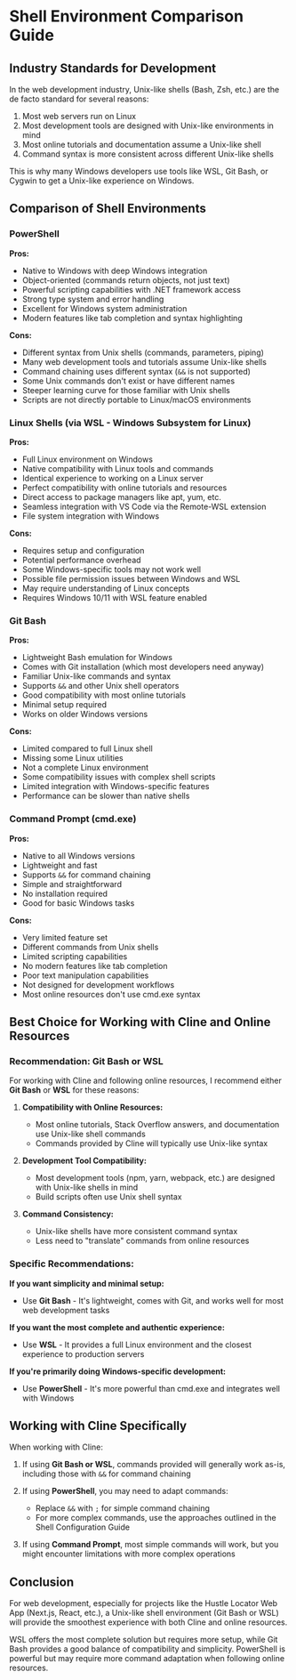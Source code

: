 # Shell Environment Comparison Guide

## Industry Standards for Development

In the web development industry, Unix-like shells (Bash, Zsh, etc.) are the de facto standard for several reasons:

1. Most web servers run on Linux
2. Most development tools are designed with Unix-like environments in mind
3. Most online tutorials and documentation assume a Unix-like shell
4. Command syntax is more consistent across different Unix-like shells

This is why many Windows developers use tools like WSL, Git Bash, or Cygwin to get a Unix-like experience on Windows.

## Comparison of Shell Environments

### PowerShell

**Pros:**
- Native to Windows with deep Windows integration
- Object-oriented (commands return objects, not just text)
- Powerful scripting capabilities with .NET framework access
- Strong type system and error handling
- Excellent for Windows system administration
- Modern features like tab completion and syntax highlighting

**Cons:**
- Different syntax from Unix shells (commands, parameters, piping)
- Many web development tools and tutorials assume Unix-like shells
- Command chaining uses different syntax (`&&` is not supported)
- Some Unix commands don't exist or have different names
- Steeper learning curve for those familiar with Unix shells
- Scripts are not directly portable to Linux/macOS environments

### Linux Shells (via WSL - Windows Subsystem for Linux)

**Pros:**
- Full Linux environment on Windows
- Native compatibility with Linux tools and commands
- Identical experience to working on a Linux server
- Perfect compatibility with online tutorials and resources
- Direct access to package managers like apt, yum, etc.
- Seamless integration with VS Code via the Remote-WSL extension
- File system integration with Windows

**Cons:**
- Requires setup and configuration
- Potential performance overhead
- Some Windows-specific tools may not work well
- Possible file permission issues between Windows and WSL
- May require understanding of Linux concepts
- Requires Windows 10/11 with WSL feature enabled

### Git Bash

**Pros:**
- Lightweight Bash emulation for Windows
- Comes with Git installation (which most developers need anyway)
- Familiar Unix-like commands and syntax
- Supports `&&` and other Unix shell operators
- Good compatibility with most online tutorials
- Minimal setup required
- Works on older Windows versions

**Cons:**
- Limited compared to full Linux shell
- Missing some Linux utilities
- Not a complete Linux environment
- Some compatibility issues with complex shell scripts
- Limited integration with Windows-specific features
- Performance can be slower than native shells

### Command Prompt (cmd.exe)

**Pros:**
- Native to all Windows versions
- Lightweight and fast
- Supports `&&` for command chaining
- Simple and straightforward
- No installation required
- Good for basic Windows tasks

**Cons:**
- Very limited feature set
- Different commands from Unix shells
- Limited scripting capabilities
- No modern features like tab completion
- Poor text manipulation capabilities
- Not designed for development workflows
- Most online resources don't use cmd.exe syntax

## Best Choice for Working with Cline and Online Resources

### Recommendation: Git Bash or WSL

For working with Cline and following online resources, I recommend either **Git Bash** or **WSL** for these reasons:

1. **Compatibility with Online Resources:**
   - Most online tutorials, Stack Overflow answers, and documentation use Unix-like shell commands
   - Commands provided by Cline will typically use Unix-like syntax

2. **Development Tool Compatibility:**
   - Most development tools (npm, yarn, webpack, etc.) are designed with Unix-like shells in mind
   - Build scripts often use Unix shell syntax

3. **Command Consistency:**
   - Unix-like shells have more consistent command syntax
   - Less need to "translate" commands from online resources

### Specific Recommendations:

**If you want simplicity and minimal setup:**
- Use **Git Bash** - It's lightweight, comes with Git, and works well for most web development tasks

**If you want the most complete and authentic experience:**
- Use **WSL** - It provides a full Linux environment and the closest experience to production servers

**If you're primarily doing Windows-specific development:**
- Use **PowerShell** - It's more powerful than cmd.exe and integrates well with Windows

## Working with Cline Specifically

When working with Cline:

1. If using **Git Bash or WSL**, commands provided will generally work as-is, including those with `&&` for command chaining

2. If using **PowerShell**, you may need to adapt commands:
   - Replace `&&` with `;` for simple command chaining
   - For more complex commands, use the approaches outlined in the Shell Configuration Guide

3. If using **Command Prompt**, most simple commands will work, but you might encounter limitations with more complex operations

## Conclusion

For web development, especially for projects like the Hustle Locator Web App (Next.js, React, etc.), a Unix-like shell environment (Git Bash or WSL) will provide the smoothest experience with both Cline and online resources. 

WSL offers the most complete solution but requires more setup, while Git Bash provides a good balance of compatibility and simplicity. PowerShell is powerful but may require more command adaptation when following online resources.
